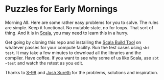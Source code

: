 Puzzles for Early Mornings
==========================

Morning All. Here are some rather easy problems for you to solve. The rules
are simple. Keep it functional. No mutable state, no for loops. That sort of
thing. And it is in [Scala](http://scala-lang.org), you may need to learn
this in a hurry. 

Get going by cloning this repo and installing the [Scala Build Tool](http://www.scala-sbt.org/)
on whatever passes for your compute facility. Run the test cases using `sbt test`. It may take
a few minutes to download all the libraries and the compiler. Have coffee. If you want to
see why some of us like Scala, use `sbt ~test` and watch the retest as you edit.

Thanks to [S-99](http://aperiodic.net/phil/scala/s-99/) and [Josh Sureth](https://github.com/jsuereth/scala-99-puzzles) for the problems, solutions and inspiration.
